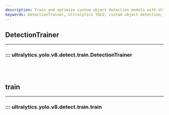 ```yaml
---
description: Train and optimize custom object detection models with Ultralytics DetectionTrainer and train functions. Get started with YOLO v8 today.
keywords: DetectionTrainer, Ultralytics YOLO, custom object detection, train models, AI applications
---
```


## DetectionTrainer
---
### ::: ultralytics.yolo.v8.detect.train.DetectionTrainer
<br><br>

## train
---
### ::: ultralytics.yolo.v8.detect.train.train
<br><br>
